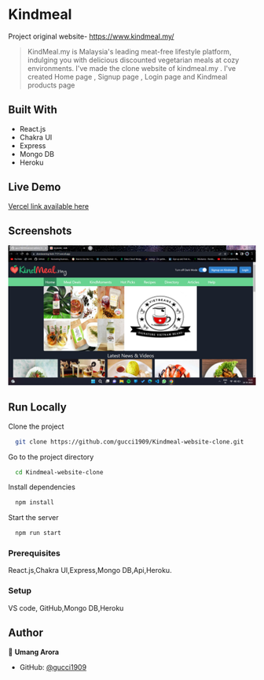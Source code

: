 # Kindmeal

Project original website- https://www.kindmeal.my/
> KindMeal.my is Malaysia's leading meat-free lifestyle platform, indulging you with delicious discounted vegetarian meals at cozy environments. I've made the clone website of kindmeal.my . I've created Home page , Signup page , Login page and Kindmeal products page

## Built With

- React.js
- Chakra UI
- Express
- Mongo DB
- Heroku

## Live Demo 

[Vercel link available here](https://domineering-kick-7131.vercel.app/)

## Screenshots

![App Screenshot](./images/kindmeal.png)

## Run Locally

Clone the project

```bash
  git clone https://github.com/gucci1909/Kindmeal-website-clone.git
```

Go to the project directory

```bash
  cd Kindmeal-website-clone
```

Install dependencies

```bash
  npm install
```

Start the server

```bash
  npm run start
```



### Prerequisites
React.js,Chakra UI,Express,Mongo DB,Api,Heroku.

### Setup
VS code,
GitHub,Mongo DB,Heroku





## Author

👤 **Umang Arora**

- GitHub: [@gucci1909](https://github.com/gucci1909)
